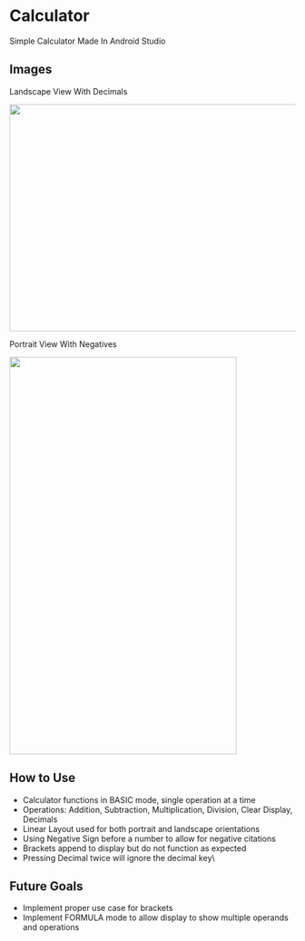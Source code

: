 # Calculator
Simple Calculator Made In Android Studio

## Images

Landscape View With Decimals

<img src="https://github.com/RushanB/Calculator/blob/master/INSTRUCTIONS/Landscape%20with%20Decimal.png" width="700" height="400"> 

Portrait View With Negatives

<img src="https://github.com/RushanB/Calculator/blob/master/INSTRUCTIONS/Portrait%20with%20Negative.png" width="400" height="700"> 

## How to Use
- Calculator functions in BASIC mode, single operation at a time
- Operations: Addition, Subtraction, Multiplication, Division, Clear Display, Decimals
- Linear Layout used for both portrait and landscape orientations
- Using Negative Sign before a number to allow for negative citations
- Brackets append to display but do not function as expected
- Pressing Decimal twice will ignore the decimal key\

## Future Goals
- Implement proper use case for brackets
- Implement FORMULA mode to allow display to show multiple operands and operations

